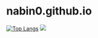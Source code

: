 # nabin0.github.io

[![Top Langs](https://github-readme-stats.vercel.app/api/top-langs/?username=nabin0&layout=compact)](https://github.com/nabin0/nabin0.github.io)
![](https://github.com/nabin0/nabin0.github.io/generated/languages.svg)
